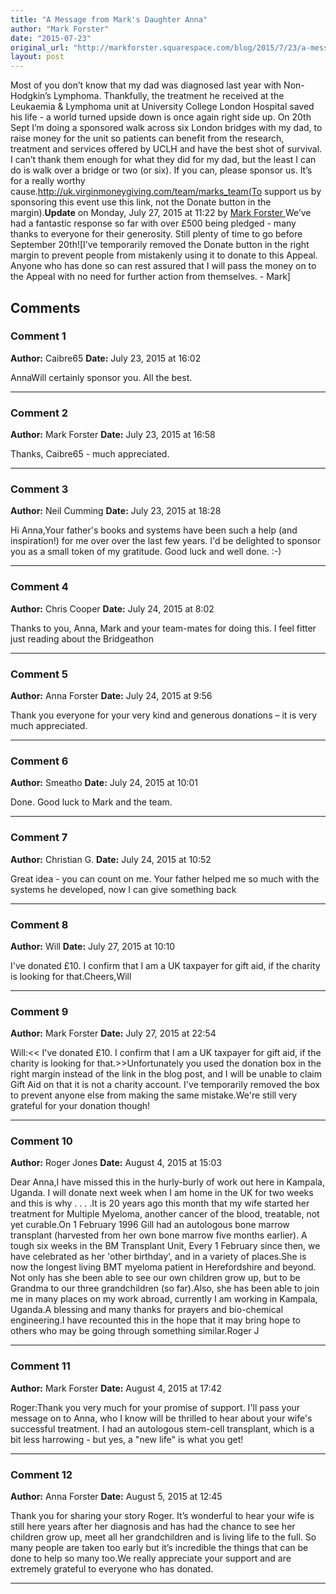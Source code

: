```yaml
---
title: "A Message from Mark's Daughter Anna"
author: "Mark Forster"
date: "2015-07-23"
original_url: "http://markforster.squarespace.com/blog/2015/7/23/a-message-from-marks-daughter-anna.html"
layout: post
---
```


Most of you don’t know that my dad was diagnosed last year with Non-Hodgkin’s Lymphoma. Thankfully, the treatment he received at the Leukaemia & Lymphoma unit at University College London Hospital saved his life - a world turned upside down is once again right side up. On 20th Sept I’m doing a sponsored walk across six London bridges with my dad, to raise money for the unit so patients can benefit from the research, treatment and services offered by UCLH and have the best shot of survival. I can’t thank them enough for what they did for my dad, but the least I can do is walk over a bridge or two (or six). If you can, please sponsor us. It’s for a really worthy cause.http://uk.virginmoneygiving.com/team/marks_team(To support us by sponsoring this event use this link, not the Donate button in the margin).**Update** on Monday, July 27, 2015 at 11:22 by
[
Mark Forster
](/member/markforster)We’ve had a fantastic response so far with over £500 being pledged - many thanks to everyone for their generosity. Still plenty of time to go before September 20th![I’ve temporarily removed the Donate button in the right margin to prevent people from mistakenly using it to donate to this Appeal. Anyone who has done so can rest assured that I will pass the money on to the Appeal with no need for further action from themselves. - Mark]

## Comments

### Comment 1
**Author:** Caibre65
**Date:** July 23, 2015 at 16:02

AnnaWill certainly sponsor you. All the best.

---

### Comment 2
**Author:** Mark Forster
**Date:** July 23, 2015 at 16:58

Thanks, Caibre65 - much appreciated.

---

### Comment 3
**Author:** Neil Cumming
**Date:** July 23, 2015 at 18:28

Hi Anna,Your father's books and systems have been such a help (and inspiration!) for me over over the last few years. I'd be delighted to sponsor you as a small token of my gratitude. Good luck and well done. :-)

---

### Comment 4
**Author:** Chris Cooper
**Date:** July 24, 2015 at 8:02

Thanks to you, Anna, Mark and your team-mates for doing this. I feel fitter just reading about the Bridgeathon

---

### Comment 5
**Author:** Anna Forster
**Date:** July 24, 2015 at 9:56

Thank you everyone for your very kind and generous donations – it is very much appreciated.

---

### Comment 6
**Author:** Smeatho
**Date:** July 24, 2015 at 10:01

Done. Good luck to Mark and the team.

---

### Comment 7
**Author:** Christian G.
**Date:** July 24, 2015 at 10:52

Great idea - you can count on me. Your father helped me so much with the systems he developed, now I can give something back

---

### Comment 8
**Author:** Will
**Date:** July 27, 2015 at 10:10

I've donated £10. I confirm that I am a UK taxpayer for gift aid, if the charity is looking for that.Cheers,Will

---

### Comment 9
**Author:** Mark Forster
**Date:** July 27, 2015 at 22:54

Will:<< I've donated £10. I confirm that I am a UK taxpayer for gift aid, if the charity is looking for that.>>Unfortunately you used the donation box in the right margin instead of the link in the blog post, and I will be unable to claim Gift Aid on that it is not a charity account. I've temporarily removed the box to prevent anyone else from making the same mistake.We're still very grateful for your donation though!

---

### Comment 10
**Author:** Roger Jones
**Date:** August 4, 2015 at 15:03

Dear Anna,I have missed this in the hurly-burly of work out here in Kampala, Uganda. I will donate next week when I am home in the UK for two weeks and this is why . . . .It is 20 years ago this month that my wife started her treatment for Multiple Myeloma, another cancer of the blood, treatable, not yet curable.On 1 February 1996 Gill had an autologous bone marrow transplant (harvested from her own bone marrow five months earlier). A tough six weeks in the BM Transplant Unit, Every 1 February since then, we have celebrated as her 'other birthday', and in a variety of places.She is now the longest living BMT myeloma patient in Herefordshire and beyond. Not only has she been able to see our own children grow up, but to be Grandma to our three grandchildren (so far).Also, she has been able to join me in many places on my work abroad, currently I am working in Kampala, Uganda.A blessing and many thanks for prayers and bio-chemical engineering.I have recounted this in the hope that it may bring hope to others who may be going through something similar.Roger J

---

### Comment 11
**Author:** Mark Forster
**Date:** August 4, 2015 at 17:42

Roger:Thank you very much for your promise of support. I'll pass your message on to Anna, who I know will be thrilled to hear about your wife's successful treatment. I had an autologous stem-cell transplant, which is a bit less harrowing - but yes, a "new life" is what you get!

---

### Comment 12
**Author:** Anna Forster
**Date:** August 5, 2015 at 12:45

Thank you for sharing your story Roger. It’s wonderful to hear your wife is still here years after her diagnosis and has had the chance to see her children grow up, meet all her grandchildren and is living life to the full. So many people are taken too early but it’s incredible the things that can be done to help so many too.We really appreciate your support and are extremely grateful to everyone who has donated.

---
